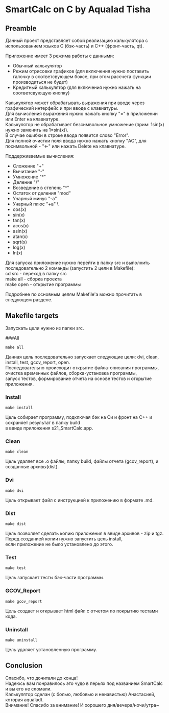 # SmartCalc on C by Aqualad Tisha

## Preamble

Данный проект представляет собой реализацию калькулятора с использованием языков С (бэк-часть) и С++ (фронт-часть, qt).

Приложение имеет 3 режима работы с данными:
- Обычный калькулятор
- Режим отрисовки графиков (для включения нужно поставить галочку в ссответсвующем боксе, при этом рассчета функции производиться не будет)
- Кредитный калькулятор (для включения нужно нажать на соответсвующую кнопку)

Калькулятор может обрабатывать выражения при вводе через графический интерфейс и при вводе с клавиатуры. \
Для вычисления выражения нужно нажать кнопку "=" в приложении или Enter на клавиатуре. \
Калькулятор не обрабатывает безсимвольное умножение (прим: 1sin(x) нужно заменить на 1*sin(x)). \
В случае ошибки в строке ввода появится слово "Error". \
Для полной очистки поля ввода нужно нажать кнопку "AC", для посимвольной - "<-" или нажать Delete на клавиатуре.

Поддерживаемые вычисления:

* Сложение "+"
* Вычитание "-"
* Умножение "*"
* Деление "/"
* Возведение в степень "^"
* Остаток от деления "mod"
* Унарный минус "-a"
* Унарный плюс "+a"
  \
* cos(x)
* sin(x)
* tan(x)
* acos(x)
* asin(x)
* atan(x)
* sqrt(x)
* log(x)
* ln(x)

Для запуска приложение нужно перейти в папку src и выполнить последовательно 2 команды (запустить 2 цели в Makefile): \
cd src - переход в папку src \
make all - сборка проекта \
make open - открытие программы

Подробнее по основным целям Makefile'а можно прочитать в следующем разделе.

## Makefile targets

Запускать цели нужно из папки src.

###All
```
make all
```
Данная цель последовательно запускает следующие цели: dvi, clean, install, test, gcov_report, open. \
Последовательно происходит открытие файла-описания программы, очистка временных файлов, сборка-установка программы, \
запуск тестов, формирование отчета на основе тестов и открытие приложения.

### Install
```
make install
```
Цель собирает программу, подключая бэк на Си и фронт на С++ и сохраняет результат в папку build \
в ввиде приложения s21_SmartСalc.app.

### Clean
```
make clean
```
Цель удаляет все .o файлы, папку build, файлы отчета (gcov_report), и созданные архивы(dist).

### Dvi
```
make dvi
```
Цель открывает файл с инструкцией к приложению в формате .md.

### Dist
```
make dist
```
Цель позволяет сделать копию приложения в ввиде архивов - zip и tgz. \
Перед созданией копии нужно запустить цель install, \
если приложение не было установлено до этого.

### Test
```
make test
```
Цель запускает тесты бэк-части программы.

### GCOV_Report
```
make gcov_report
```
Цель создает и открывает html файл с отчетом по покрытию тестами кода.

###  Uninstall
```
make uninstall
```
Цель удаляет установленную программу.

## Conclusion

Спасибо, что дочитали до конца! \
Надеюсь вам понравилось это чудо в перьях под названием SmartCalc и вы его не сломали. \
Калькулятор сделан (с болью, любовью и ненавистью) Анастасией, которая aqualadt. \
Внимание! Спасибо за внимание! И хорошего дня/вечера/ночи/утра~ 